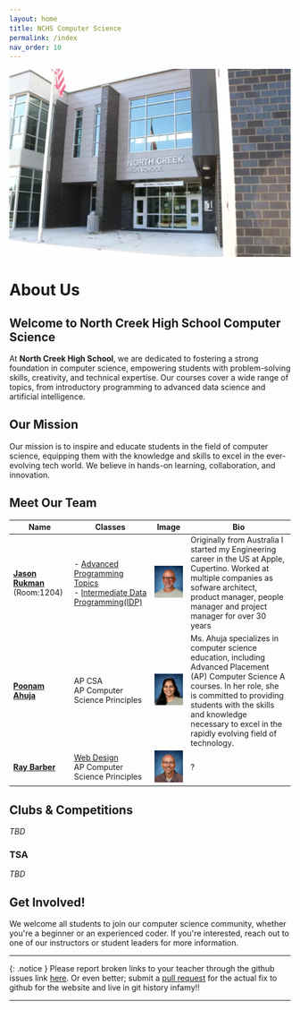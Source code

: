 ```yaml
---
layout: home
title: NCHS Computer Science
permalink: /index
nav_order: 10
---
```

![NCHS Campus](/assets/images/NCHS-Building-1-South.jpg)

# About Us

## Welcome to North Creek High School Computer Science

At **North Creek High School**, we are dedicated to fostering a strong foundation in computer science, empowering students with problem-solving skills, creativity, and technical expertise. Our courses cover a wide range of topics, from introductory programming to advanced data science and artificial intelligence.

## Our Mission

Our mission is to inspire and educate students in the field of computer science, equipping them with the knowledge and skills to excel in the ever-evolving tech world. We believe in hands-on learning, collaboration, and innovation.

## Meet Our Team

| Name | Classes | Image | Bio |
|------|------|---------|-------|
| [**Jason Rukman**](mailto:jrukman@nsd.org) (Room:1204) | - [Advanced Programming Topics](/advanced-topics/)<br>- [Intermediate Data Programming(IDP)](/idp/) | <img src="assets/images/rukman_jason.png" alt="Instructor Image" width="200"> | Originally from Australia I started my Engineering career in the US at Apple, Cupertino. Worked at multiple companies as sofware architect, product manager, people manager and project manager for over 30 years |
| [**Poonam Ahuja**](mailto:pahuja@nsd.org@nsd.org) | AP CSA<br>AP Computer Science Principles | <img src="assets/images/ahuja_poonam.png" alt="Instructor Image" width="200">  | Ms. Ahuja specializes in computer science education, including Advanced Placement (AP) Computer Science A courses. In her role, she is committed to providing students with the skills and knowledge necessary to excel in the rapidly evolving field of technology.​ |
| [**Ray Barber**](mailto:rbarber@nsd.org@nsd.org) | [Web Design](/common/courses#web-design)<br>AP Computer Science Principles | <img src="assets/images/barber_ray.png" alt="Ray Barber Profile" width="200">  | ?​ |

## Clubs & Competitions

_TBD_

### TSA

_TBD_

## Get Involved!

We welcome all students to join our computer science community, whether you're a beginner or an experienced coder. If you're interested, reach out to one of our instructors or student leaders for more information.

---

{: .notice }
Please report broken links to your teacher through the github issues link [here](https://github.com/NCHS-CS/nchs-cs.github.io/issues). Or even better; submit a [pull request](https://github.com/NCHS-CS/nchs-cs.github.io/pulls) for the actual fix to github for the website and live in git history infamy!!

---